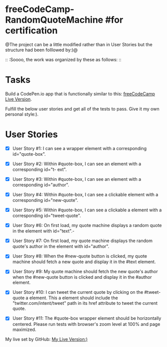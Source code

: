 # freeCodeCamp-RandomQuoteMachine #for certification
@The project can be a little modified rather than in User Stories but the structure had been folllowed by:)@

::      :Soooo, the work was organized by these as follows:      ::
# Tasks
Build a CodePen.io app that is functionally similar to this: <a href="https://codepen.io/freeCodeCamp/pen/qRZeGZ">freeCodeCamp Live Version</a>.

Fulfill the below user stories and get all of the tests to pass. Give it my own personal style:).

# User Stories
- [x] User Story #1: I can see a wrapper element with a corresponding id="quote-box".

- [x] User Story #2: Within #quote-box, I can see an element with a corresponding id="t- ext".

- [x] User Story #3: Within #quote-box, I can see an element with a corresponding id="author".

- [x] User Story #4: Within #quote-box, I can see a clickable element with a corresponding id="new-quote".

- [x] User Story #5: Within #quote-box, I can see a clickable a element with a corresponding id="tweet-quote".

- [x] User Story #6: On first load, my quote machine displays a random quote in the element with id="text".-

- [x] User Story #7: On first load, my quote machine displays the random quote's author in the element with id="author".

- [x] User Story #8: When the #new-quote button is clicked, my quote machine should fetch a new quote and display it in the #text element.

- [x] User Story #9: My quote machine should fetch the new quote's author when the #new-quote button is clicked and display it in the #author element.

- [x] User Story #10: I can tweet the current quote by clicking on the #tweet-quote a element. This a element should include the "twitter.com/intent/tweet" path in its href attribute to tweet the current quote.

- [x] User Story #11: The #quote-box wrapper element should be horizontally centered. Please run tests with browser's zoom level at 100% and page maximized.

My live set by GitHub: <a href="https://tezv.github.io/freeCodeCamp-RandomQuoteMachine/">My Live Version:)</a>
